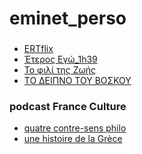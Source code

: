 # eminet_perso

###
* [ERTflix](https://www.ertflix.gr/)
* [Έτερος Εγώ_1h39](https://www.youtube.com/watch?v=y3zho2aV2bs&list=PLszjEioNdP6jEzbnT4h4H7PsaCQ-pU0Hh&index=1)
* [Το φιλί της Ζωής](https://www.youtube.com/watch?v=1Vzw5jko5_E&list=PLszjEioNdP6jEzbnT4h4H7PsaCQ-pU0Hh&index=3)
* [ΤΟ ΔΕΙΠΝΟ ΤΟΥ ΒΟΣΚΟΥ](https://www.youtube.com/watch?v=pn9aa1FwKcs)


### podcast France Culture
* [quatre contre-sens philo](https://www.franceculture.fr/emissions/series/quatre-contresens-philosophiques)
* [une histoire de la Grèce](https://www.franceculture.fr/emissions/serie/une-histoire-de-la-grece-en-quete-d-independance)

<!-- ### sirtaki 360
[Tours](https://eminet666.github.io/eminet_perso/view360/index_libert.html)
[Tournefeuille](https://eminet666.github.io/eminet_perso/view360/index_ramee.html)
[Paris 13e](https://eminet666.github.io/eminet_perso/view360/index_veronese.html)
[Cuffy](https://eminet666.github.io/eminet_perso/view360/index_cuffy.html) -->
